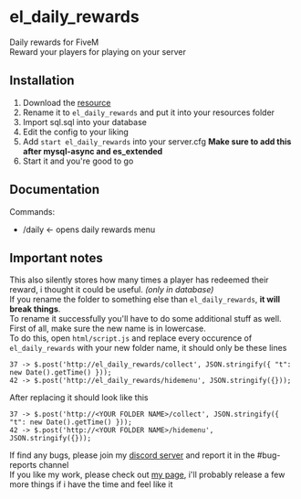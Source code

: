 # el_daily_rewards
Daily rewards for FiveM  
Reward your players for playing on your server

## Installation
1. Download the [resource](https://github.com/Elipse458/el_daily_rewards/archive/master.zip)
2. Rename it to `el_daily_rewards` and put it into your resources folder
3. Import sql.sql into your database
4. Edit the config to your liking
5. Add `start el_daily_rewards` into your server.cfg **Make sure to add this after mysql-async and es_extended**
6. Start it and you're good to go

## Documentation
Commands:
- /daily <- opens daily rewards menu

## Important notes
This also silently stores how many times a player has redeemed their reward, i thought it could be useful. *(only in database)*  
If you rename the folder to something else than `el_daily_rewards`, **it will break things**.  
To rename it successfully you'll have to do some additional stuff as well. First of all, make sure the new name is in lowercase.  
To do this, open `html/script.js` and replace every occurence of `el_daily_rewards` with your new folder name, it should only be these lines
```
37 -> $.post('http://el_daily_rewards/collect', JSON.stringify({ "t": new Date().getTime() }));
42 -> $.post('http://el_daily_rewards/hidemenu', JSON.stringify({}));
```
After replacing it should look like this
```
37 -> $.post('http://<YOUR FOLDER NAME>/collect', JSON.stringify({ "t": new Date().getTime() }));
42 -> $.post('http://<YOUR FOLDER NAME>/hidemenu', JSON.stringify({}));
```

If find any bugs, please join my [discord server](https://discord.gg/GbT49uH) and report it in the #bug-reports channel  
If you like my work, please check out [my page](https://elipse458.me), i'll probably release a few more things if i have the time and feel like it
